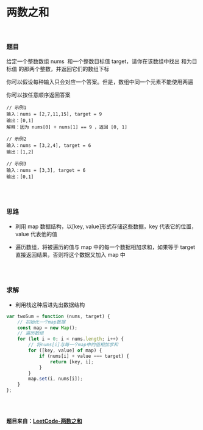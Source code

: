 # 两数之和

</br>

### 题目

给定一个整数数组 nums  和一个整数目标值 target，请你在该数组中找出 和为目标值 的那两个整数，并返回它们的数组下标

你可以假设每种输入只会对应一个答案。但是，数组中同一个元素不能使用两遍

你可以按任意顺序返回答案

```
// 示例1
输入：nums = [2,7,11,15], target = 9
输出：[0,1]
解释：因为 nums[0] + nums[1] == 9 ，返回 [0, 1]

// 示例2
输入：nums = [3,2,4], target = 6
输出：[1,2]

// 示例3
输入：nums = [3,3], target = 6
输出：[0,1]
```

</br>
</br>

### 思路

-   利用 map 数据结构，以[key, value]形式存储这些数据，key 代表它的位置，value 代表他的值

-   遍历数组，将被遍历的值与 map 中的每一个数据相加求和，如果等于 target 直接返回结果，否则将这个数据又加入 map 中

</br>
</br>

### 求解

-   利用栈这种后进先出数据结构

```javascript
var twoSum = function (nums, target) {
    // 初始化一个map数据
    const map = new Map();
    // 遍历数组
    for (let i = 0; i < nums.length; i++) {
        // 将nums[i]与每一个map中的值相加求和
        for ([key, value] of map) {
            if (nums[i] + value === target) {
                return [key, i];
            }
        }
        map.set(i, nums[i]);
    }
};
```

</br>
</br>

**题目来自：[LeetCode-两数之和](https://leetcode-cn.com/problems/two-sum/)**

